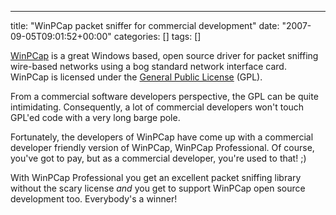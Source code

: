 ---
title: "WinPCap packet sniffer for commercial development"
date: "2007-09-05T09:01:52+00:00"
categories: []
tags: []

<a href="http://www.winpcap.org/">WinPCap</a> is a great Windows based, open source driver for packet sniffing wire-based networks using a bog standard network interface card. WinPCap is licensed under the <a href="http://www.gnu.org/copyleft/gpl.html">General Public License</a> (GPL).

From a commercial software developers perspective, the GPL can be quite intimidating. Consequently, a lot of commercial developers won't touch GPL'ed code with a very long barge pole.

Fortunately, the developers of WinPCap have come up with a commercial developer friendly version of WinPCap, WinPCap Professional. Of course, you've got to pay, but as a commercial developer, you're used to that! ;)

With WinPCap Professional you get an excellent packet sniffing library without the scary license <em>and</em> you get to support WinPCap open source development too. Everybody's a winner!
